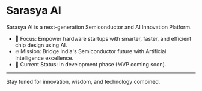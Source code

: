 # Sarasya AI

Sarasya AI is a next-generation Semiconductor and AI Innovation Platform.

- 🎯 Focus: Empower hardware startups with smarter, faster, and efficient chip design using AI.
- 🔥 Mission: Bridge India's Semiconductor future with Artificial Intelligence excellence.
- 🚀 Current Status: In development phase (MVP coming soon).

---
Stay tuned for innovation, wisdom, and technology combined.
